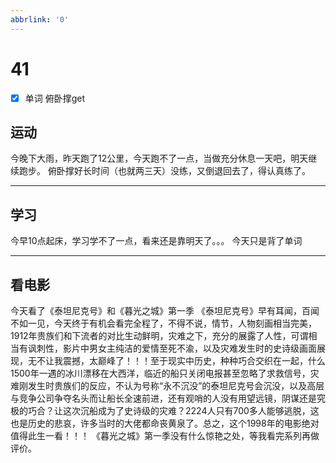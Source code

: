 ```yaml
---
abbrlink: '0'
---
```

# 41

- [x] 单词 俯卧撑get

## 运动

今晚下大雨，昨天跑了12公里，今天跑不了一点，当做充分休息一天吧，明天继续跑步。
俯卧撑好长时间（也就两三天）没练，又倒退回去了，得认真练了。
***

## 学习

今早10点起床，学习学不了一点，看来还是靠明天了。。。
今天只是背了单词
***

## 看电影

今天看了《泰坦尼克号》和《暮光之城》第一季
《泰坦尼克号》早有耳闻，百闻不如一见，今天终于有机会看完全程了，不得不说，情节，人物刻画相当完美，1912年贵族们和下流者的对比生动鲜明，灾难之下，充分的展露了人性，可谓相当有讽刺性，影片中男女主纯洁的爱情至死不渝，以及灾难发生时的史诗级画面展现，无不让我震撼，太巅峰了！！！至于现实中历史，种种巧合交织在一起，什么1500年一遇的冰川漂移在大西洋，临近的船只关闭电报甚至忽略了求救信号，灾难刚发生时贵族们的反应，不认为号称“永不沉没”的泰坦尼克号会沉没，以及高层与竞争公司争夺名头而让船长全速前进，还有观哨的人没有用望远镜，阴谋还是究极的巧合？让这次沉船成为了史诗级的灾难？2224人只有700多人能够逃脱，这也是历史的悲哀，许多当时的大佬都命丧黄泉了。总之，这个1998年的电影绝对值得此生一看！！！
《暮光之城》第一季没有什么惊艳之处，等我看完系列再做评价。
